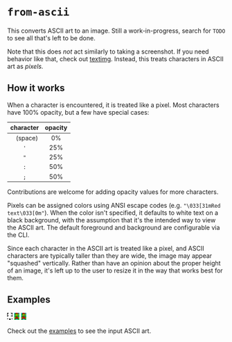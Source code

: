 # `from-ascii`

This converts ASCII art to an image. Still a work-in-progress, search for `TODO` to see all that's left to be done.

Note that this does *not* act similarly to taking a screenshot. If you need behavior like that, check out
[textimg][textimg]. Instead, this treats characters in ASCII art as *pixels.*

## How it works

When a character is encountered, it is treated like a pixel. Most characters have 100%
opacity, but a few have special cases:

|  character  | opacity |
| :---------: | :-----: |
| ` ` (space) |   0%    |
|     `'`     |   25%   |
|     `"`     |   25%   |
|     `:`     |   50%   |
|     `;`     |   50%   |

Contributions are welcome for adding opacity values for more characters.

Pixels can be assigned colors using ANSI escape codes (e.g.
`"\033[31mRed text\033[0m"`). When the color isn't specified, it defaults to white text
on a black background, with the assumption that it's the intended way to view the ASCII
art. The default foreground and background are configurable via the CLI.

Since each character in the ASCII art is treated like a pixel, and ASCII characters are
typically taller than they are wide, the image may appear "squashed" vertically. Rather
than have an opinion about the proper height of an image, it's left up to the user to
resize it in the way that works best for them.

## Examples

![Black & White Mario](./_examples/mario-colorless.png)
![Simple Color Mario](./_examples/mario-simple-color.png)
![True Color Mario](./_examples/mario-true-color.png)

Check out the [examples] to see the input ASCII art.

[examples]: ./_examples/
[textimg]: https://github.com/jiro4989/textimg

